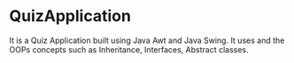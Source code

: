 # QuizApplication

It is a Quiz Application built using Java Awt and Java Swing.
It uses and the OOPs concepts such as Inheritance, Interfaces, Abstract classes. 
